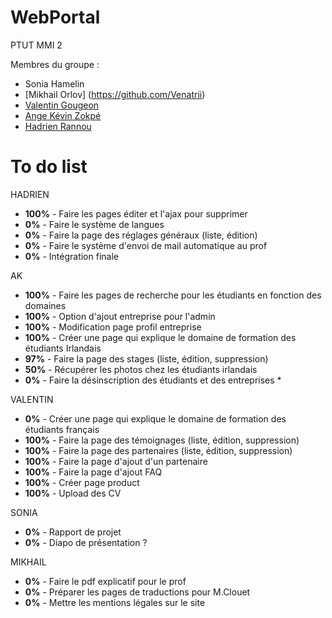 # WebPortal
PTUT MMI 2

Membres du groupe :
- Sonia Hamelin
- [Mikhail Orlov] (https://github.com/Venatrii)
- [Valentin Gougeon](https://github.com/ValGou)
- [Ange Kévin Zokpé](https://github.com/Ange-Kevin)
- [Hadrien Rannou](https://github.com/HadrienX)

# To do list
HADRIEN
- <b>100%</b> - Faire les pages éditer et l'ajax pour supprimer
- <b>0%</b> - Faire le système de langues
- <b>0%</b> - Faire la page des réglages généraux (liste, édition)
- <b>0%</b> - Faire le système d'envoi de mail automatique au prof
- <b>0%</b> - Intégration finale

AK
- <b>100%</b> - Faire les pages de recherche pour les étudiants en fonction des domaines
- <b>100%</b> - Option d'ajout entreprise pour l'admin
- <b>100%</b> - Modification page profil entreprise
- <b>100%</b>  - Créer une page qui explique le domaine de formation des étudiants Irlandais
- <b>97%</b> - Faire la page des stages (liste, édition, suppression)
- <b>50%</b> - Récupérer les photos chez les étudiants irlandais 
- <b>0%</b>  - Faire la désinscription des étudiants et des entreprises *


VALENTIN
- <b>0%</b> - Créer une page qui explique le domaine de formation des étudiants français
- <b>100%</b> - Faire la page des témoignages (liste, édition, suppression)
- <b>100%</b> - Faire la page des partenaires (liste, édition, suppression)
- <b>100%</b> - Faire la page d'ajout d'un partenaire
- <b>100%</b> - Faire la page d'ajout FAQ
- <b>100%</b>  -  Créer page product 
- <b>100%</b>  -  Upload des CV

SONIA
- <b>0%</b> - Rapport de projet
- <b>0%</b> - Diapo de présentation ?

MIKHAIL
- <b>0%</b> - Faire le pdf explicatif pour le prof
- <b>0%</b> - Préparer les pages de traductions pour M.Clouet
- <b>0%</b> - Mettre les mentions légales sur le site
